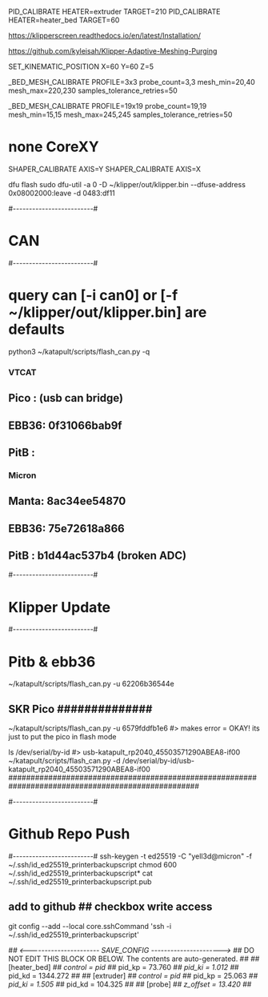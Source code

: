 
PID_CALIBRATE HEATER=extruder TARGET=210
PID_CALIBRATE HEATER=heater_bed TARGET=60


https://klipperscreen.readthedocs.io/en/latest/Installation/

https://github.com/kyleisah/Klipper-Adaptive-Meshing-Purging


SET_KINEMATIC_POSITION X=60 Y=60 Z=5

_BED_MESH_CALIBRATE PROFILE=3x3 probe_count=3,3 mesh_min=20,40 mesh_max=220,230 samples_tolerance_retries=50

_BED_MESH_CALIBRATE PROFILE=19x19 probe_count=19,19 mesh_min=15,15 mesh_max=245,245 samples_tolerance_retries=50

# none CoreXY
SHAPER_CALIBRATE AXIS=Y
SHAPER_CALIBRATE AXIS=X


dfu flash
sudo dfu-util -a 0 -D ~/klipper/out/klipper.bin --dfuse-address 0x08002000:leave -d 0483:df11



#-------------------------#
#   CAN                   #
#-------------------------#

# query can  [-i can0] or [-f ~/klipper/out/klipper.bin] are defaults
python3 ~/katapult/scripts/flash_can.py -q


### VTCAT
##  Pico :  (usb can bridge)
##  EBB36: 0f31066bab9f
##  PitB : 

### Micron
##  Manta: 8ac34ee54870
##  EBB36: 75e72618a866


##  PitB : b1d44ac537b4 (broken ADC)



#-------------------------#
#   Klipper Update        #
#-------------------------#

# Pitb & ebb36
~/katapult/scripts/flash_can.py -u 62206b36544e


## SKR Pico  ############## ########################################################################
~/katapult/scripts/flash_can.py -u 6579fddfb1e6
#> makes error = OKAY! its just to put the pico in flash mode

ls /dev/serial/by-id
#> usb-katapult_rp2040_45503571290ABEA8-if00
~/katapult/scripts/flash_can.py -d /dev/serial/by-id/usb-katapult_rp2040_45503571290ABEA8-if00
###################################################################################################


#-------------------------#
#   Github Repo Push      #
#-------------------------#
ssh-keygen -t ed25519 -C "yell3d@micron" -f ~/.ssh/id_ed25519_printerbackupscript
chmod 600 ~/.ssh/id_ed25519_printerbackupscript*
cat ~/.ssh/id_ed25519_printerbackupscript.pub

## add to github ## checkbox write access

git config --add --local core.sshCommand 'ssh -i ~/.ssh/id_ed25519_printerbackupscript'



#*# <---------------------- SAVE_CONFIG ---------------------->
#*# DO NOT EDIT THIS BLOCK OR BELOW. The contents are auto-generated.
#*#
#*# [heater_bed]
#*# control = pid
#*# pid_kp = 73.760
#*# pid_ki = 1.012
#*# pid_kd = 1344.272
#*#
#*# [extruder]
#*# control = pid
#*# pid_kp = 25.063
#*# pid_ki = 1.505
#*# pid_kd = 104.325
#*#
#*# [probe]
#*# z_offset = 13.420
#*#
